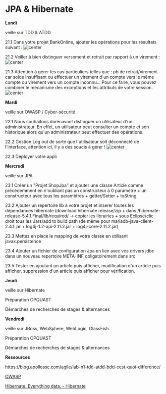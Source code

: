 
JPA & Hibernate
===

**Lundi**

veille sur TDD & ATDD

21.1 Dans votre projet BankOnline, ajouter les opérations pour les résultats suivant :
![center](/home/elbabili/Boostnote/notes/operations.png)

21.2 Veiller à bien distinguer versement et retrait par rapport à un virement :
![center](/home/elbabili/Boostnote/notes/dream.png)

21.3 Attention à gérer les cas particuliers telles que : pb de retrait/virement car solde insuffisant ou effectuer un virement d'un compte vers le même compte ou virement vers un compte inconnu... Pour ce faire, vous pouvez combiner le mécanisme des exceptions et les attributs de votre session.
![center](/home/elbabili/Boostnote/notes/soldeInsuffisant.png)

**Mardi**

veille sur OWASP / Cyber-sécurité

22.1 Nous souhaitons dorénavant distinguer un utilisateur d'un administrateur.
En effet, un utilisateur peut consulter un compte et son historique alors qu'un administrateur peut effectuer des opérations.

22.2 Gestion Log out de sorte que l'utilisateur soit déconnecté de l'interface, attention ici, il y a des soucis à gérer !
![center](/home/elbabili/Boostnote/notes/logout.png)

22.3 Deployer votre appli

**Mercredi**

veille sur JPA

23.1 Créer un "Projet ShopJpa" et ajouter une classe Article comme précédemment en n'oubliant pas un constructeur à 0 paramètre + un constructeur avec tous les paramètres + getter/Setter + toString

23.2 Ajouter un repertoire lib à votre projet et inserer toutes les dépendances hibernate (download hibernate release/zip + dans /hibernate-release-5.4.1.Final/lib/required/ -> copier les librairies + sous Eclipse/clic droit tous les Jars/add to build path (de même pour mariadb-java-client-2.4.1.jar + log4j-1.2-api-2.11.2.jar + log4j-core-2.11.2.jar)

23.3 Mettez en place le mapping de votre classe en utilisant javax.persistence

23.4 Ajouter un fichier de configuration Jpa en lien avec vos drivers jdbc dans un nouveau repertoire META-INF obligatoirement dans src

23.5 Tester en ajoutant un article puis afficher, modification d'un article puis afficher, suppression d'un article puis afficher pour vérification.

**Jeudi**

veille sur Hibernate

Préparation OPQUAST

Démarches de recherches de stages & alternances

**Vendredi**

veille sur JBoss, WebSphere, WebLogic, GlassFish

Préparation OPQUAST

Démarches de recherches de stages & alternances


**Ressources**

https://blog.apollossc.com/agile/lab-n1-tdd-atdd-bdd-cest-quoi-difference/

[OWASP](https://www.owasp.org/index.php/Main_Page)

[Hibernate. Everything data. - Hibernate](http://hibernate.org/)